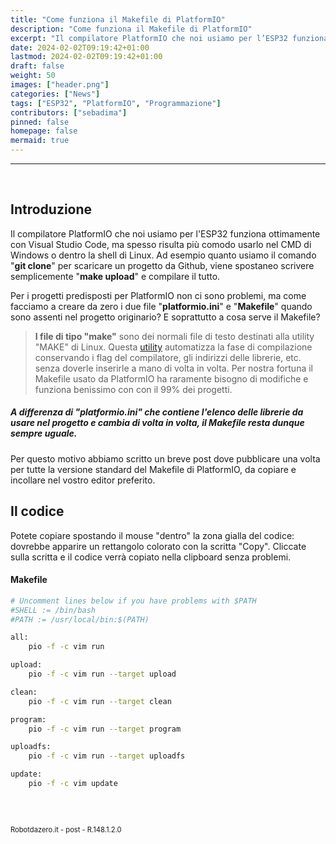 ```yaml
---
title: "Come funziona il Makefile di PlatformIO"
description: "Come funziona il Makefile di PlatformIO"
excerpt: "Il compilatore PlatformIO che noi usiamo per l’ESP32 funziona ottimamente con Visual Studio Code, ma spesso risulta più comodo usare la interfaccia a linea di comando..."
date: 2024-02-02T09:19:42+01:00
lastmod: 2024-02-02T09:19:42+01:00
draft: false
weight: 50
images: ["header.png"]
categories: ["News"]
tags: ["ESP32", "PlatformIO", "Programmazione"]
contributors: ["sebadima"]
pinned: false
homepage: false
mermaid: true
---
```




<hr>
<br>

## Introduzione

Il compilatore PlatformIO che noi usiamo per l'ESP32 funziona ottimamente con Visual Studio Code, ma spesso risulta più comodo usarlo nel CMD di Windows o dentro la shell di Linux. Ad esempio quanto usiamo il comando "**git clone**" per scaricare un progetto da Github, viene spostaneo scrivere semplicemente "**make upload**" e compilare il tutto.

Per i progetti predisposti per PlatformIO non ci sono problemi, ma come facciamo a creare da zero i due file "**platformio.ini**" e "**Makefile**" quando sono assenti nel progetto originario? E soprattutto a cosa serve il Makefile?


> <strong>I file di tipo "make"</strong> sono dei normali file di testo destinati alla utility "MAKE" di Linux. Questa <a href="https://linuxhandbook.com/using-make/" target="_blank">utility</a> automatizza la fase di compilazione conservando i flag del compilatore, gli indirizzi delle librerie, etc. senza doverle inserirle a mano di volta in volta. Per nostra fortuna il Makefile usato da PlatformIO ha raramente bisogno di modifiche e funziona benissimo con con il 99% dei progetti. 

##### A differenza di "platformio.ini" che contiene l'elenco delle librerie da usare nel progetto e cambia di volta in volta, il Makefile resta dunque sempre uguale.

Per questo motivo abbiamo scritto un breve post dove pubblicare una volta per tutte la versione standard del Makefile di PlatformIO, da copiare e incollare nel vostro editor preferito.


## Il codice

Potete copiare spostando il mouse "dentro" la zona gialla del codice: dovrebbe apparire un rettangolo colorato con la scritta "Copy". Cliccate sulla scritta e il codice verrà copiato nella clipboard senza problemi.

#### Makefile
```bash
# Uncomment lines below if you have problems with $PATH
#SHELL := /bin/bash
#PATH := /usr/local/bin:$(PATH)

all:
	pio -f -c vim run

upload:
	pio -f -c vim run --target upload

clean:
	pio -f -c vim run --target clean

program:
	pio -f -c vim run --target program

uploadfs:
	pio -f -c vim run --target uploadfs

update:
	pio -f -c vim update
```

<br>
<br>
<p style="font-size: 0.80em;">Robotdazero.it - post - R.148.1.2.0</p>